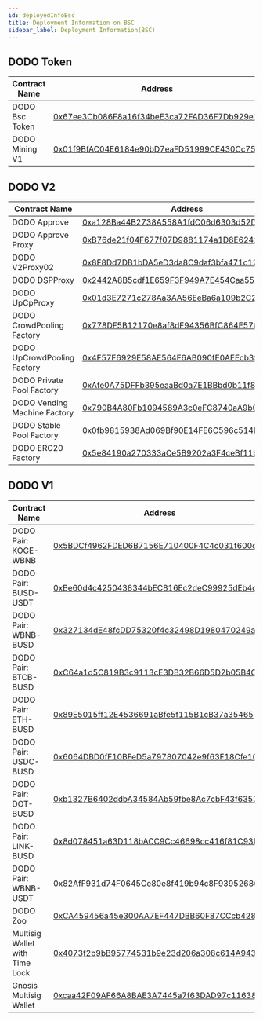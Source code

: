 ```yaml
---
id: deployedInfoBsc
title: Deployment Information on BSC 
sidebar_label: Deployment Information(BSC)
---
```


## DODO Token

| Contract Name             | Address                                                                                                              |
| ------------------------- | ---------------------------------------------------------------------------------------------------------------------|
| DODO Bsc Token            | [0x67ee3Cb086F8a16f34beE3ca72FAD36F7Db929e2](https://bscscan.com/address/0x67ee3Cb086F8a16f34beE3ca72FAD36F7Db929e2) |
| DODO Mining V1            | [0x01f9BfAC04E6184e90bD7eaFD51999CE430Cc750](https://bscscan.com/address/0x01f9BfAC04E6184e90bD7eaFD51999CE430Cc750) |


## DODO V2

| Contract Name                  | Address                                                                                                               |
| ------------------------------ | --------------------------------------------------------------------------------------------------------------------- |
| DODO Approve                   | [0xa128Ba44B2738A558A1fdC06d6303d52D3Cef8c1](https://bscscan.com/address/0xa128Ba44B2738A558A1fdC06d6303d52D3Cef8c1) |
| DODO Approve Proxy             | [0xB76de21f04F677f07D9881174a1D8E624276314C](https://bscscan.com/address/0xB76de21f04F677f07D9881174a1D8E624276314C) |
| DODO V2Proxy02                 | [0x8F8Dd7DB1bDA5eD3da8C9daf3bfa471c12d58486](https://bscscan.com/address/0x8F8Dd7DB1bDA5eD3da8C9daf3bfa471c12d58486) |
| DODO DSPProxy                  | [0x2442A8B5cdf1E659F3F949A7E454Caa554D4E65a](https://bscscan.com/address/0x2442A8B5cdf1E659F3F949A7E454Caa554D4E65a) |
| DODO UpCpProxy                 | [0x01d3E7271c278Aa3AA56EeBa6a109b2C200679fA](https://bscscan.com/address/0x01d3E7271c278Aa3AA56EeBa6a109b2C200679fA) |
| DODO CrowdPooling Factory      | [0x778DF5B12170e8af8dF94356BfC864E57CE185DC](https://bscscan.com/address/0x778DF5B12170e8af8dF94356BfC864E57CE185DC) |
| DODO UpCrowdPooling Factory    | [0x4F57F6929E58AE564F6AB090fE0AEEcb39B0f270](https://bscscan.com/address/0x4F57F6929E58AE564F6AB090fE0AEEcb39B0f270) |
| DODO Private Pool Factory      | [0xAfe0A75DFFb395eaaBd0a7E1BBbd0b11f8609eeF](https://bscscan.com/address/0xAfe0A75DFFb395eaaBd0a7E1BBbd0b11f8609eeF) |
| DODO Vending Machine Factory   | [0x790B4A80Fb1094589A3c0eFC8740aA9b0C1733fB](https://bscscan.com/address/0x790B4A80Fb1094589A3c0eFC8740aA9b0C1733fB) |
| DODO Stable Pool Factory       | [0x0fb9815938Ad069Bf90E14FE6C596c514BEDe767](https://bscscan.com/address/0x0fb9815938Ad069Bf90E14FE6C596c514BEDe767) |
| DODO ERC20 Factory             | [0x5e84190a270333aCe5B9202a3F4ceBf11b81bB01](https://bscscan.com/address/0x5e84190a270333aCe5B9202a3F4ceBf11b81bB01) |


## DODO V1

| Contract Name                  | Address                                                                                                              |
| ------------------------------ | -------------------------------------------------------------------------------------------------------------------- |
| DODO Pair: KOGE-WBNB           | [0x5BDCf4962FDED6B7156E710400F4C4c031f600dC](https://bscscan.com/address/0x5BDCf4962FDED6B7156E710400F4C4c031f600dC) |
| DODO Pair: BUSD-USDT           | [0xBe60d4c4250438344bEC816Ec2deC99925dEb4c7](https://bscscan.com/address/0xBe60d4c4250438344bEC816Ec2deC99925dEb4c7) |
| DODO Pair: WBNB-BUSD           | [0x327134dE48fcDD75320f4c32498D1980470249ae](https://bscscan.com/address/0x327134dE48fcDD75320f4c32498D1980470249ae) |
| DODO Pair: BTCB-BUSD           | [0xC64a1d5C819B3c9113cE3DB32B66D5D2b05B4CEf](https://bscscan.com/address/0xC64a1d5C819B3c9113cE3DB32B66D5D2b05B4CEf) |
| DODO Pair: ETH-BUSD            | [0x89E5015ff12E4536691aBfe5f115B1cB37a35465](https://bscscan.com/address/0x89E5015ff12E4536691aBfe5f115B1cB37a35465) |
| DODO Pair: USDC-BUSD           | [0x6064DBD0fF10BFeD5a797807042e9f63F18Cfe10](https://bscscan.com/address/0x6064DBD0fF10BFeD5a797807042e9f63F18Cfe10) |
| DODO Pair: DOT-BUSD            | [0xb1327B6402ddbA34584Ab59fbe8Ac7cbF43f6353](https://bscscan.com/address/0xb1327B6402ddbA34584Ab59fbe8Ac7cbF43f6353) |
| DODO Pair: LINK-BUSD           | [0x8d078451a63D118bACC9Cc46698cc416f81C93E2](https://bscscan.com/address/0x8d078451a63D118bACC9Cc46698cc416f81C93E2) |
| DODO Pair: WBNB-USDT           | [0x82AfF931d74F0645Ce80e8f419b94c8F93952686](https://bscscan.com/address/0x82AfF931d74F0645Ce80e8f419b94c8F93952686) |
| DODO Zoo                       | [0xCA459456a45e300AA7EF447DBB60F87CCcb42828](https://bscscan.com/address/0xCA459456a45e300AA7EF447DBB60F87CCcb42828) |
| Multisig Wallet with Time Lock | [0x4073f2b9bB95774531b9e23d206a308c614A943a](https://bscscan.com/address/0x4073f2b9bB95774531b9e23d206a308c614A943a) |
| Gnosis Multisig Wallet         | [0xcaa42F09AF66A8BAE3A7445a7f63DAD97c11638b](https://bscscan.com/address/0xcaa42F09AF66A8BAE3A7445a7f63DAD97c11638b) |

